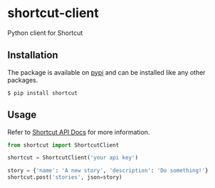 # shortcut-client
Python client for Shortcut

## Installation

The package is available on [pypi](https://pypi.org/project/shortcut/) and can
be installed like any other packages.

    $ pip install shortcut

## Usage

Refer to [Shortcut API Docs](https://shortcut.com/api/rest/v3) for more information.

```python
from shortcut import ShortcutClient

shortcut = ShortcutClient('your api key')

story = {'name': 'A new story', 'description': 'Do something!'}
shortcut.post('stories', json=story)
```
